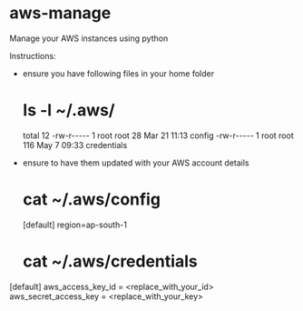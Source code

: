 # aws-manage
Manage your AWS instances using python


Instructions:
- ensure you have following files in your home folder
  # ls -l ~/.aws/
  total 12
  -rw-r----- 1 root root  28 Mar 21 11:13 config
  -rw-r----- 1 root root 116 May  7 09:33 credentials

- ensure to have them updated with your AWS account details
  # cat ~/.aws/config
  [default]
  region=ap-south-1
  
  # cat ~/.aws/credentials
[default]
aws_access_key_id = <replace_with_your_id>
aws_secret_access_key = <replace_with_your_key>


